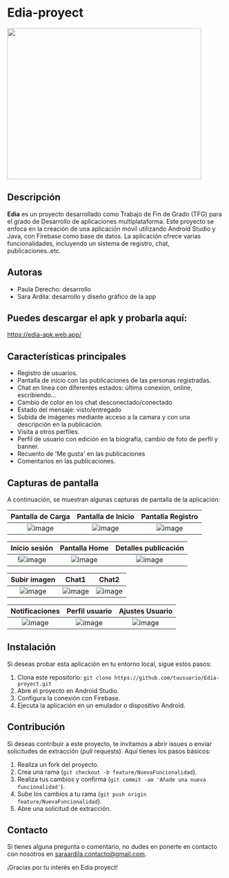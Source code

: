 
# Edia-proyect 

<img src="https://github.com/saraardila/Edia-proyect/assets/82755257/706ad19e-5d78-44ab-bbf9-2ab20bf81aa2" width="450" height="350">

## Descripción

**Edia** es un proyecto desarrollado como Trabajo de Fin de Grado (TFG) para el grado de Desarrollo de aplicaciones multiplataforma. Este proyecto se enfoca en la creación de una aplicación móvil utilizando Android Studio y Java, con Firebase como base de datos. La aplicación ofrece varias funcionalidades, incluyendo un sistema de registro, chat, publicaciones..etc.


## Autoras

- Paula Derecho: desarrollo
- Sara Ardila: desarrollo y diseño gráfico de la app

## Puedes descargar el apk y probarla aquí:

https://edia-apk.web.app/

## Características principales

- Registro de usuarios.
- Pantalla de inicio con las publicaciones de las personas registradas.
- Chat en linea con diferentes estados: última conexion, online, escribiendo...
- Cambio de color en los chat desconectado/conectado
- Estado del mensaje: visto/entregado
- Subida de imágenes mediante acceso a la camara y con una descripción en la publicación.
- Visita a otros perfiles.
- Perfil de usuario con edición en la biografía, cambio de foto de perfil y banner.
- Recuento de 'Me gusta' en las publicaciones
- Comentarios en las publicaciones.


## Capturas de pantalla

A continuación, se muestran algunas capturas de pantalla de la aplicación:

| Pantalla de Carga | Pantalla de Inicio  |  Pantalla Registro |
|:---:|:---:|:---:|
|![image](https://github.com/saraardila/Edia-proyect/assets/82755257/2b7ae7e7-8f65-434c-9a12-4cb89e76e417)|![image](https://github.com/saraardila/Edia-proyect/assets/82755257/eac93070-d6cd-4bd5-99b5-03aebf58c05f)| ![image](https://github.com/saraardila/Edia-proyect/assets/82755257/a0cbb09f-89c1-449d-9c40-53dbf726182a) |


| Inicio sesión | Pantalla Home | Detalles publicación |
|:---:|:---:|:---:|
| !![image](https://github.com/saraardila/Edia-proyect/assets/82755257/20769fc5-d2ff-4b3b-88bd-bfcd0e197022)|![image](https://github.com/saraardila/Edia-proyect/assets/82755257/0e8628cc-8b05-44d3-851e-8fa131972355)| ![image](https://github.com/saraardila/Edia-proyect/assets/82755257/59658fd8-6421-40de-9eeb-a4b8f429246a) |


| Subir imagen | Chat1|  Chat2 |
|:---:|:---:|:---:|
|![image](https://github.com/saraardila/Edia-proyect/assets/82755257/66de8e29-2dcd-4859-bdbc-7bedb5fbf970)|![image](https://github.com/saraardila/Edia-proyect/assets/82755257/7221735b-b907-4f84-919a-b704a7c7a032)|![image](https://github.com/saraardila/Edia-proyect/assets/82755257/ed2ce83e-0a0c-44b8-8265-b8b4461ef57c)|

| Notificaciones| Perfil usuario | Ajustes Usuario
|:---:|:---:|:---:|
|![image](https://github.com/saraardila/Edia-proyect/assets/82755257/f5fbc690-a142-4e01-8506-1c914d5d4f2c)|![image](https://github.com/saraardila/Edia-proyect/assets/82755257/472d21e9-dead-4d15-ba33-344898ffad70)|![image](https://github.com/saraardila/Edia-proyect/assets/82755257/3eb98841-9537-4236-a0fc-a001d3dfeb10)|



## Instalación

Si deseas probar esta aplicación en tu entorno local, sigue estos pasos:

1. Clona este repositorio: `git clone https://github.com/tuusuario/Edia-proyect.git`
2. Abre el proyecto en Android Studio.
3. Configura la conexión con Firebase.
4. Ejecuta la aplicación en un emulador o dispositivo Android.


## Contribución

Si deseas contribuir a este proyecto, te invitamos a abrir issues o enviar solicitudes de extracción (pull requests). Aquí tienes los pasos básicos:

1. Realiza un fork del proyecto.
2. Crea una rama (`git checkout -b feature/NuevaFuncionalidad`).
3. Realiza tus cambios y confirma (`git commit -am 'Añade una nueva funcionalidad'`).
4. Sube los cambios a tu rama (`git push origin feature/NuevaFuncionalidad`).
5. Abre una solicitud de extracción.


## Contacto

Si tienes alguna pregunta o comentario, no dudes en ponerte en contacto con nosotros en [saraardila.contacto@gmail.com](mailto:tu@email.com).

¡Gracias por tu interés en Edia proyect!
